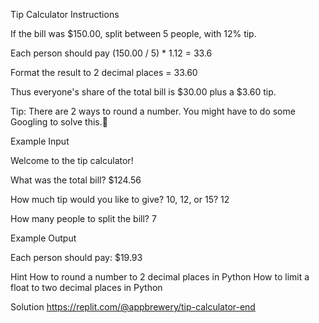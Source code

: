 Tip Calculator
Instructions

If the bill was $150.00, split between 5 people, with 12% tip.

Each person should pay (150.00 / 5) * 1.12 = 33.6

Format the result to 2 decimal places = 33.60

Thus everyone's share of the total bill is $30.00 plus a $3.60 tip.

Tip: There are 2 ways to round a number. You might have to do some Googling to solve this.💪

Example Input

Welcome to the tip calculator!

What was the total bill? $124.56

How much tip would you like to give? 10, 12, or 15? 12

How many people to split the bill? 7

Example Output

Each person should pay: $19.93

Hint
How to round a number to 2 decimal places in Python
How to limit a float to two decimal places in Python

Solution
https://replit.com/@appbrewery/tip-calculator-end
